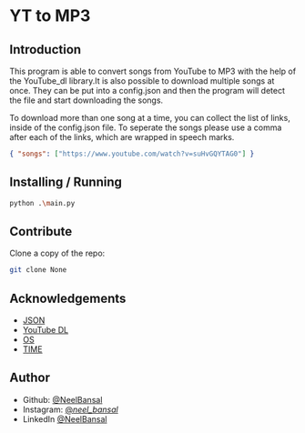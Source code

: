 # YT to MP3

## Introduction

This program is able to convert songs from YouTube to MP3 with the help of the YouTube_dl library.It is also possible to download multiple songs at once. They can be put into a config.json and then the program will detect the file and start downloading the songs.

To download more than one song at a time, you can collect the list of links, inside of the config.json file. To seperate the songs please use a comma after each of the links, which
are wrapped in speech marks.

```json
{ "songs": ["https://www.youtube.com/watch?v=suHvGQYTAG0"] }
```

## Installing / Running

```bash
python .\main.py
```

## Contribute

Clone a copy of the repo:

```bash
git clone None
```

## Acknowledgements

- [JSON](https://docs.python.org/3/library/json.html)
- [YouTube DL](https://github.com/ytdl-org/youtube-dl)
- [OS](https://docs.python.org/3/library/os.html)
- [TIME](https://docs.python.org/3/library/time.html)

## Author

- Github: [@NeelBansal](https://www.github.com/NPX2218.github.io)
- Instagram: [@_neel_bansal_](https://www.instagram.com/_neel_bansal_/)
- LinkedIn [@NeelBansal](https://www.linkedin.com/in/neel-bansal-1ba81b245/)
